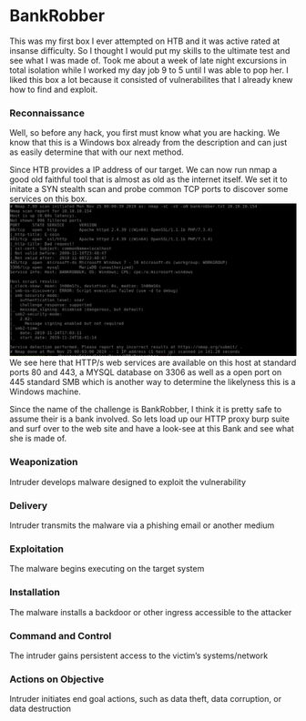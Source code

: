 # BankRobber

This was my first box I ever attempted on HTB and it was active rated at insanse difficulty. So I thought I would put my skills to the ultimate test and see what I was made of. Took me about a week of late night excursions in total isolation while I worked my day job 9 to 5 until I was able to pop her. I liked this box a lot because it consisted of vulnerabilites that I already knew how to find and exploit.

### Reconnaissance

Well, so before any hack, you first must know what you are hacking. We know that this is a Windows box already from the description and can just as easily determine that with our next method.

Since HTB provides a IP address of our target. We can now run nmap a good old faithful tool that is almost as old as the internet itself. We set it to initate a SYN stealth scan and probe common TCP ports to discover some services on this box.
![](decrypt.png)
We see here that HTTP/s web services are available on this host at standard ports 80 and 443, a MYSQL database on 3306 as well as a open port on 445 standard SMB which is another way to determine the likelyness this is a Windows machine.

Since the name of the challenge is BankRobber, I think it is pretty safe to assume their is a bank involved. So lets load up our HTTP proxy burp suite and surf over to the web site and have a look-see at this Bank and see what she is made of.
![]()


### Weaponization
Intruder develops malware designed to exploit the vulnerability

### Delivery
Intruder transmits the malware via a phishing email or another medium

### Exploitation
The malware begins executing on the target system

### Installation
The malware installs a backdoor or other ingress accessible to the attacker

### Command and Control
The intruder gains persistent access to the victim’s systems/network

### Actions on Objective
Intruder initiates end goal actions, such as data theft, data corruption, or data destruction
